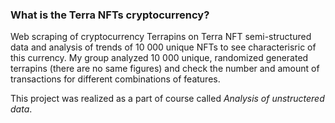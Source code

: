 <h3>What is the Terra NFTs cryptocurrency?</h3>

Web scraping of cryptocurrency Terrapins on Terra NFT semi-structured data and analysis of trends of 10 000 unique NFTs to see characterisric of this currency. My group analyzed 10 000 unique, randomized generated terrapins (there are no same figures) and check the number and amount of transactions for different combinations of features.

This project was realized as a part of course called <i>Analysis of unstructered data</i>.
